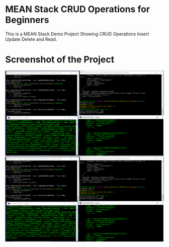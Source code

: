 # MEAN Stack CRUD Operations for Beginners
This is a MEAN Stack Demo Project Showing CRUD Operations Insert Update Delete and Read.
# Screenshot of the Project

![Optional Text](./Capture_single_connect.PNG)
![Optional Text](./Capture_single_connect.PNG)
